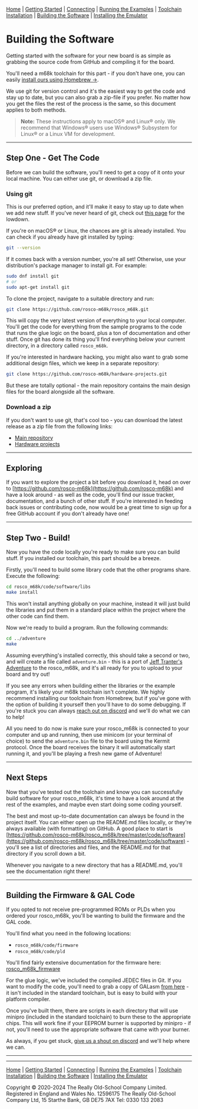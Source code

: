 [Home](index.md) | [Getting Started](getting-started.md) | [Connecting](connecting.md) | [Running the Examples](running-the-examples.md) | [Toolchain Installation](toolchain-installation.md) | [Building the Software](building-the-software.md) | [Installing the Emulator](installing-the-emulator.md)

# Building the Software

Getting started with the software for your new board is as simple as grabbing the source code from GitHub and compiling it for the board.

You'll need a m68k toolchain for this part - if you don't have one, you can easily [install ours using Homebrew →](toolchain-installation.md).

We use git for version control and it's the easiest way to get the code and stay up to date, but you can also grab a zip-file if you prefer. No matter how you get the files the rest of the process is the same, so this document applies to both methods.

> **Note:** These instructions apply to macOS® and Linux® only. We recommend that Windows® users use Windows® Subsystem for Linux® or a Linux VM for development.

---

## Step One - Get The Code

Before we can build the software, you'll need to get a copy of it onto your local machine. You can either use git, or download a zip file.

### Using git

This is our preferred option, and it'll make it easy to stay up to date when we add new stuff. If you've never heard of git, check out [this page](https://www.atlassian.com/git/tutorials/what-is-git) for the lowdown.

If you're on macOS® or Linux, the chances are git is already installed. You can check if you already have git installed by typing:

```sh
git --version
```

If it comes back with a version number, you're all set! Otherwise, use your distribution's package manager to install git. For example:

```sh
sudo dnf install git
# or
sudo apt-get install git
```

To clone the project, navigate to a suitable directory and run:

```sh
git clone https://github.com/rosco-m68k/rosco_m68k.git
```

This will copy the very latest version of everything to your local computer. You'll get the code for everything from the sample programs to the code that runs the glue logic on the board, plus a ton of documentation and other stuff. Once git has done its thing you'll find everything below your current directory, in a directory called `rosco_m68k`.

If you're interested in hardware hacking, you might also want to grab some additional design files, which we keep in a separate repository:

```sh
git clone https://github.com/rosco-m68k/hardware-projects.git
```

But these are totally optional - the main repository contains the main design files for the board alongside all the software.

### Download a zip

If you don't want to use git, that's cool too - you can download the latest release as a zip file from the following links:

- [Main repository](https://github.com/rosco-m68k/rosco_m68k/archive/master.zip)
- [Hardware projects](https://github.com/rosco-m68k/hardware-projects/archive/master.zip)

---

## Exploring

If you want to explore the project a bit before you download it, head on over to [https://github.com/rosco-m68k](https://github.com/rosco-m68k) and have a look around - as well as the code, you'll find our issue tracker, documentation, and a bunch of other stuff. If you're interested in feeding back issues or contributing code, now would be a great time to sign up for a free GitHub account if you don't already have one!

---

## Step Two - Build!

Now you have the code locally you're ready to make sure you can build stuff. If you installed our toolchain, this part should be a breeze.

Firstly, you'll need to build some library code that the other programs share. Execute the following:

```sh
cd rosco_m68k/code/software/libs
make install
```

This won't install anything globally on your machine, instead it will just build the libraries and put them in a standard place within the project where the other code can find them.

Now we're ready to build a program. Run the following commands:

```sh
cd ../adventure
make
```

Assuming everything's installed correctly, this should take a second or two, and will create a file called `adventure.bin` - this is a port of [Jeff Tranter's Adventure](https://github.com/jefftranter/6502/tree/master/c/adventure) to the rosco_m68k, and it's all ready for you to upload to your board and try out!

If you see any errors when building either the libraries or the example program, it's likely your m68k toolchain isn't complete. We highly recommend installing our toolchain from Homebrew, but if you've gone with the option of building it yourself then you'll have to do some debugging. If you're stuck you can always [reach out on discord](https://discord.gg/xpZJmhA) and we'll do what we can to help!

All you need to do now is make sure your rosco_m68k is connected to your computer and up and running, then use minicom (or your terminal of choice) to send the `adventure.bin` file to the board using the Kermit protocol. Once the board receives the binary it will automatically start running it, and you'll be playing a fresh new game of Adventure!

---

## Next Steps

Now that you've tested out the toolchain and know you can successfully build software for your rosco_m68k, it's time to have a look around at the rest of the examples, and maybe even start doing some coding yourself.

The best and most up-to-date documentation can always be found in the project itself. You can either open up the README.md files locally, or they're always available (with formatting) on GitHub. A good place to start is [https://github.com/rosco-m68k/rosco_m68k/tree/master/code/software](https://github.com/rosco-m68k/rosco_m68k/tree/master/code/software) - you'll see a list of directories and files, and the README.md for that directory if you scroll down a bit.

Whenever you navigate to a new directory that has a README.md, you'll see the documentation right there!

---

## Building the Firmware & GAL Code

If you opted to not receive pre-programmed ROMs or PLDs when you ordered your rosco_m68k, you'll be wanting to build the firmware and the GAL code.

You'll find what you need in the following locations:
- `rosco_m68k/code/firmware`
- `rosco_m68k/code/pld`

You'll find fairly extensive documentation for the firmware here: [rosco_m68k_firmware](https://github.com/rosco-m68k/rosco_m68k/tree/develop/code/firmware/rosco_m68k_firmware)

For the glue logic, we've included the compiled JEDEC files in Git. If you want to modify the code, you'll need to grab a copy of GALasm [from here](https://github.com/daveho/GALasm) - it isn't included in the standard toolchain, but is easy to build with your platform compiler.

Once you've built them, there are scripts in each directory that will use minipro (included in the standard toolchain) to burn these to the appropriate chips. This will work fine if your EEPROM burner is supported by minipro - if not, you'll need to use the appropriate software that came with your burner.

As always, if you get stuck, [give us a shout on discord](https://discord.gg/76MhBxJ) and we'll help where we can.

---

---

[Home](index.md) | [Getting Started](getting-started.md) | [Connecting](connecting.md) | [Running the Examples](running-the-examples.md) | [Toolchain Installation](toolchain-installation.md) | [Building the Software](building-the-software.md) | [Installing the Emulator](installing-the-emulator.md)

Copyright © 2020-2024 The Really Old-School Company Limited. Registered in England and Wales No. 12596175
The Really Old-School Company Ltd, 15 Starthe Bank, GB DE75 7AX Tel: 0330 133 2083
